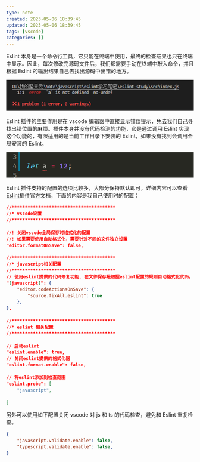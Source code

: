 ```yaml
---
type: note
created: 2023-05-06 18:39:45
updated: 2023-05-06 18:39:45
tags: [vscode]
categories: []
---
```


Eslint 本身是一个命令行工具，它只能在终端中使用，最终的检查结果也只在终端中显示。因此，每次修改完源码文件后，我们都需要手动在终端中敲入命令，并且根据 Eslint 的输出结果自己去找出源码中出错的地方。

![](附件/image/vscode插件之Eslint_image_1.png)

Eslint 插件的主要作用是在 vscode 编辑器中直接显示错误提示，免去我们自己寻找出错位置的麻烦。插件本身并没有代码检测的功能，它是通过调用 Eslint 实现这个功能的，有限适用的是当前工作目录下安装的 Eslint，如果没有找到会调用全局安装的 Eslint。

![](附件/image/vscode插件之Eslint_image_2.png)

Eslint 插件支持的配置的选项比较多，大部分保持默认即可，详细内容可以查看 [Eslint插件官方文档](https://marketplace.visualstudio.com/items?itemName=dbaeumer.vscode-eslint)，下面的内容是我自己使用时的配置：

```json
//***************************************
//* vscode设置
//*************************************** 
  
//! 关闭vscode全局保存时格式化的配置
//! 如果需要使用自动格式化，需要针对不同的文件独立设置
"editor.formatOnSave": false,

//***************************************
//* javascript相关配置
//***************************************
// 使用eslint提供的代码修复功能, 在文件保存是根据eslint配置的规则自动格式化代码。
"[javascript]": {
    "editor.codeActionsOnSave": {
        "source.fixAll.eslint": true
    },
},

//***************************************
//* eslint 相关配置
//***************************************

// 启动eslint
"eslint.enable": true, 
// 关闭eslint提供的格式化器
"eslint.format.enable": false,
  
// 将eslint添加到检查范围
"eslint.probe": [
    "javascript",
  
]
```

另外可以使用如下配置关闭 vscode 对 js 和 ts 的代码检查，避免和 Eslint 重复检查。

```json
{
    "javascript.validate.enable": false,
    "typescript.validate.enable": false,
}
```
